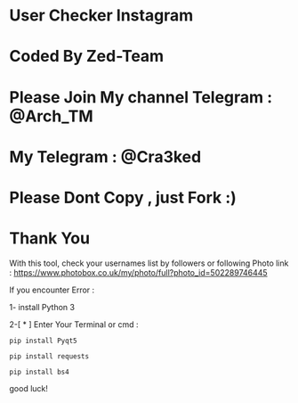 # User Checker Instagram
# Coded By Zed-Team
# Please Join My channel Telegram : @Arch_TM
# My Telegram : @Cra3ked
# Please Dont Copy , just Fork :)
# Thank You



With this tool, check your usernames list by followers or following
Photo link : https://www.photobox.co.uk/my/photo/full?photo_id=502289746445

If you encounter Error : 

  1- install Python 3
  
  2-[ * ] Enter Your Terminal or cmd : 
  
    pip install Pyqt5
    
    pip install requests
    
    pip install bs4


good luck!
